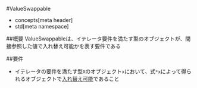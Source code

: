 #ValueSwappable
* concepts[meta header]
* std[meta namespace]

##概要
ValueSwappableは、イテレータ要件を満たす型のオブジェクトが、間接参照した値で入れ替え可能かを表す要件である


##要件
- イテレータの要件を満たす型`X`のオブジェクト`x`において、式`*x`によって得られるオブジェクトで[入れ替え可能](Swappable.md)であること


